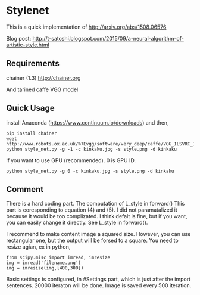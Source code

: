 # Stylenet

This is a quick implementation of http://arxiv.org/abs/1508.06576

Blog post: http://t-satoshi.blogspot.com/2015/09/a-neural-algorithm-of-artistic-style.html

## Requirements
chainer (1.3)
http://chainer.org

And tarined caffe VGG model

## Quick Usage
install Anaconda (https://www.continuum.io/downloads) and then, 
```
pip install chainer
wget http://www.robots.ox.ac.uk/%7Evgg/software/very_deep/caffe/VGG_ILSVRC_19_layers.caffemodel
python style_net.py -g -1 -c kinkaku.jpg -s style.png -d kinkaku
```
if you want to use GPU (recommended). 0 is GPU ID.
```
python style_net.py -g 0 -c kinkaku.jpg -s style.png -d kinkaku
```

## Comment
There is a hard coding part. The computation of L_style in forward()
This part is coresponding to equation (4) and (5).
I did not paramatalized it because it would be too complizated. 
I think defalt is fine, but if you want, you can easily change it directly. See L_style in forward().

I recommend to make content image a squared size.
However, you can use rectangular one, but the output will be forsed to a square.
You need to resize agian, ex in python,
```
from scipy.misc import imread, imresize
img = imread('filename.png')
img = imresize(img,[400,300])
```

Basic settings is configured, in #Settings part, which is just after the import sentences.
20000 iteraton will be done. Image is saved every 500 iteration.
